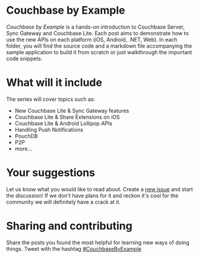 # Couchbase by Example

_Couchbase by Example_ is a hands-on introduction to Couchbase Server, Sync Gateway and Couchbase Lite. Each post aims to demonstrate how to use the new APIs on each platform (iOS, Android, .NET, Web). In each folder, you will find the source code and a markdown file accompanying the sample application to build it from scratch or just walkthrough the important code snippets.

# What will it include

The series will cover topics such as:

- New Couchbase Lite & Sync Gateway features
- Couchbase Lite & Share Extensions on iOS
- Couchbase Lite & Android Lollipop APIs
- Handling Push Notifications
- PouchDB
- P2P
- more...

# Your suggestions

Let us know what you would like to read about. Create a [new issue](https://github.com/shinobicontrols/iOS8-day-by-day/issues/new) and start the discussion! If we don't have plans for it and reckon it's cool for the community we will definitely have a crack at it.

# Sharing and contributing

Share the posts you found the most helpful for learning new ways of doing things. Tweet with the hashtag [#CouchbaseByExample](https://twitter.com/search?q=%23CouchbaseByExample&src=typd)
